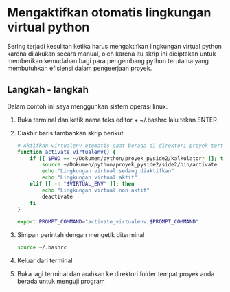 # Mengaktifkan otomatis lingkungan virtual python

Sering terjadi kesulitan ketika harus mengaktifkan lingkungan virtual python karena dilakukan secara manual, oleh karena itu skrip ini diciptakan untuk memberikan kemudahan bagi para pengembang python terutama yang membutuhkan efisiensi dalam pengeerjaan proyek.

## Langkah - langkah

Dalam contoh ini saya menggunkan sistem operasi linux.  

1. Buka terminal dan ketik nama teks editor + ~/.bashrc lalu tekan ENTER 

2. Diakhir baris tambahkan skrip berikut  
   
   ```bash
   # Aktifkan virtualenv otomatis saat berada di direktori proyek tertentu
   function activate_virtualenv() {
       if [[ $PWD == ~/Dokumen/python/proyek_pyside2/kalkulator* ]]; then
           source ~/Dokumen/python/proyek_pyside2/side2/bin/activate
           echo "Lingkungan virtual sedang diaktifkan"
           echo "Lingkungan virtual aktif"
       elif [[ -n "$VIRTUAL_ENV" ]]; then
           echo "Lingkungan virtual non aktif"
           deactivate
       fi
   }
   
   export PROMPT_COMMAND="activate_virtualenv;$PROMPT_COMMAND"
   ```

3. Simpan perintah dengan mengetik diterminal  
   
   ```bash
   source ~/.bashrc
   ```

4. Keluar dari terminal
5. Buka lagi terminal dan arahkan ke direktori folder tempat proyek anda berada untuk menguji program
